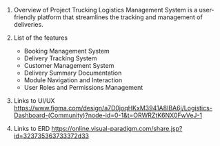 1. Overview of Project
Trucking Logistics Management System is a user-friendly platform that streamlines the tracking and management of deliveries.
2. List of the features
    - Booking Management System
    - Delivery Tracking System
    - Customer Management System
    - Delivery Summary Documentation
    - Module Navigation and Interaction
    - User Roles and Permissions Management
3. Links to UI/UX
https://www.figma.com/design/a7D0joqHKxM3941A8IBA6j/Logistics-Dashboard-(Community)?node-id=0-1&t=ORWRZtK6NX0FwVeJ-1

4. Links to ERD
https://online.visual-paradigm.com/share.jsp?id=323735363733372d33
